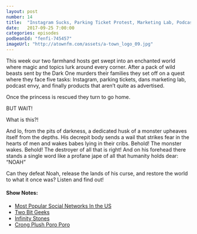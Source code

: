 ```yaml
---
layout: post
number: 14
title:  "Instagram Sucks, Parking Ticket Protest, Marketing Lab, Podcast Envy, Not as Advertised"
date:   2017-09-25 7:00:00
categories: episodes
podbeanId: "fenfi-745457"
imageUrl: "http://atownfm.com/assets/a-town_logo_09.jpg"
---
```


This week our two farmhand hosts get swept into an enchanted world where magic and topics lurk around every corner. After a pack of wild beasts sent by the Dark One murders their families they set off on a quest where they face five tasks: Instagram, parking tickets, dans marketing lab, podcast envy, and finally products that aren’t quite as advertised.

Once the princess is rescued they turn to go home.

BUT WAIT!

What is this?!

And lo, from the pits of darkness, a dedicated husk of a monster upheaves itself from the depths. His decrepit body sends a wail that strikes fear in the hearts of men and wakes babes lying in their cribs. Behold! The monster wakes. Behold! The destroyer of all that is right! And on his forehead there stands a single word like a profane jape of all that humanity holds dear: “NOAH”

Can they defeat Noah, release the lands of his curse, and restore the world to what it once was? Listen and find out!

#### Show Notes:
- [Most Popular Social Networks In the US](https://www.statista.com/statistics/265773/market-share-of-the-most-popular-social-media-websites-in-the-us/)
- [Two Bit Geeks](http://www.twobitgeeks.com/)
- [Infinity Stones](http://www.rollingstone.com/glixel/news/marvel-vs-capcom-delivers-terrible-infinity-eggs-not-stones-w504168)
- [Crong Plush Poro Poro](https://www.amazon.com/GRHOSE-Crong-Plush-Pororo-Friends/dp/B00812TJW4)